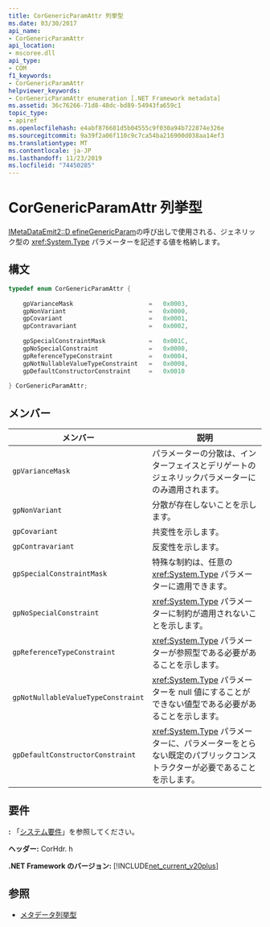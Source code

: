 ```yaml
---
title: CorGenericParamAttr 列挙型
ms.date: 03/30/2017
api_name:
- CorGenericParamAttr
api_location:
- mscoree.dll
api_type:
- COM
f1_keywords:
- CorGenericParamAttr
helpviewer_keywords:
- CorGenericParamAttr enumeration [.NET Framework metadata]
ms.assetid: 36c76266-71d8-48dc-bd89-54943fa659c1
topic_type:
- apiref
ms.openlocfilehash: e4abf876681d5b04555c9f030a94b722874e326e
ms.sourcegitcommit: 9a39f2a06f110c9c7ca54ba216900d038aa14ef3
ms.translationtype: MT
ms.contentlocale: ja-JP
ms.lasthandoff: 11/23/2019
ms.locfileid: "74450285"
---
```

# <a name="corgenericparamattr-enumeration"></a>CorGenericParamAttr 列挙型
[IMetaDataEmit2::D efineGenericParam](../../../../docs/framework/unmanaged-api/metadata/imetadataemit2-definegenericparam-method.md)の呼び出しで使用される、ジェネリック型の <xref:System.Type> パラメーターを記述する値を格納します。  
  
## <a name="syntax"></a>構文  
  
```cpp  
typedef enum CorGenericParamAttr {  
  
    gpVarianceMask                     =   0x0003,  
    gpNonVariant                       =   0x0000,   
    gpCovariant                        =   0x0001,  
    gpContravariant                    =   0x0002,  
  
    gpSpecialConstraintMask            =   0x001C,  
    gpNoSpecialConstraint              =   0x0000,  
    gpReferenceTypeConstraint          =   0x0004,   
    gpNotNullableValueTypeConstraint   =   0x0008,  
    gpDefaultConstructorConstraint     =   0x0010  
  
} CorGenericParamAttr;  
```  
  
## <a name="members"></a>メンバー  
  
|メンバー|説明|  
|------------|-----------------|  
|`gpVarianceMask`|パラメーターの分散は、インターフェイスとデリゲートのジェネリックパラメーターにのみ適用されます。|  
|`gpNonVariant`|分散が存在しないことを示します。|  
|`gpCovariant`|共変性を示します。|  
|`gpContravariant`|反変性を示します。|  
|`gpSpecialConstraintMask`|特殊な制約は、任意の <xref:System.Type> パラメーターに適用できます。|  
|`gpNoSpecialConstraint`|<xref:System.Type> パラメーターに制約が適用されないことを示します。|  
|`gpReferenceTypeConstraint`|<xref:System.Type> パラメーターが参照型である必要があることを示します。|  
|`gpNotNullableValueTypeConstraint`|<xref:System.Type> パラメーターを null 値にすることができない値型である必要があることを示します。|  
|`gpDefaultConstructorConstraint`|<xref:System.Type> パラメーターに、パラメーターをとらない既定のパブリックコンストラクターが必要であることを示します。|  
  
## <a name="requirements"></a>要件  
 **:** 「[システム要件](../../../../docs/framework/get-started/system-requirements.md)」を参照してください。  
  
 **ヘッダー:** CorHdr. h  
  
 **.NET Framework のバージョン:** [!INCLUDE[net_current_v20plus](../../../../includes/net-current-v20plus-md.md)]  
  
## <a name="see-also"></a>参照

- [メタデータ列挙型](../../../../docs/framework/unmanaged-api/metadata/metadata-enumerations.md)
